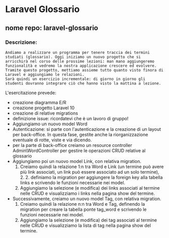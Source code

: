 # Laravel Glossario
## nome repo: laravel-glossario
### Descrizione: 
    Andiamo a realizzare un programma per tenere traccia dei termini studiati (glossario). Oggi iniziamo un nuovo progetto che si arricchirà nel corso delle prossime lezioni: man mano aggiungeremo funzionalità e vedremo la nostra applicazione crescere ed evolvere.
    Tramite questo progetto, mettiamo assieme tutto quanto visto finora di Laravel e aggiungiamo le relazioni.
    Sarà quindi un esercizio incrementale: di giorno in giorno gli studenti dovranno integrare ciò che hanno visto la mattina a lezione.
L'esercitazione prevede:
- creazione diagramma E/R
- creazione progetto Laravel 10
- creazione di relative migrations
- definizione issue: ricordatevi che è un lavoro di gruppo!
- Aggiungiamo un nuovo model Word
- Autenticazione: si parte con l'autenticazione e la creazione di un layout per back-office. In questa fase, gestite anche la riorganizzazione eventuale di rotte, viste e via dicendo.
- per la parte di back-office creiamo un resource controller Admin\WordController per gestire le operazioni CRUD relative al glossario
- Aggiungiamo poi un nuovo model Link, con relativa migration. 
    1. Creiamo quindi la relazione 1:n tra Word e Link (un termine può avere più link associati, un link può essere associato ad un solo termine), 2. 2. definiamo la migration per aggiungere la foreign key alla tabella links e scrivendo le funzioni necessarie nei model. 
    3. Aggiungiamo la selezione (e modifica) dei links associati al termine nelle CRUD e visualizziamo i links nella pagina show del termine.
- Successivamente, creiamo un nuovo model Tag, con relativa migration.          
    1. Creiamo quindi la relazione n:n tra Word e Tag, definendo la migration per creare la tabella ponte tag_word  e scrivendo le funzioni necessarie nei model. 
    2. Aggiungiamo la selezione (e modifica) dei tag associati al termine nelle CRUD e visualizziamo la lista di tag nella pagina show del termine.